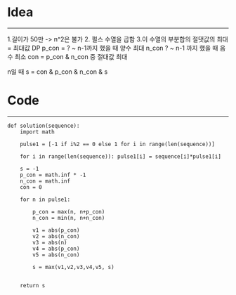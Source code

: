 # Idea
----
1.길이가 50만 -> n^2은 불가
2. 펄스 수열을 곱함
3.이 수열의 부분합의 절댓값의 최대 = 최대값
DP
p_con = ? ~ n-1까지 했을 때 양수 최대
n_con ? ~ n-1 까지 했을 때 음수 최소
con = p_con & n_con 중 절대값 최대

n일 때
s = con & p_con & n_con & s


# Code
----
```
def solution(sequence):
    import math
    
    pulse1 = [-1 if i%2 == 0 else 1 for i in range(len(sequence))]

    for i in range(len(sequence)): pulse1[i] = sequence[i]*pulse1[i] 
    
    s = -1
    p_con = math.inf * -1
    n_con = math.inf
    con = 0
    
    for n in pulse1:
        
        p_con = max(n, n+p_con)
        n_con = min(n, n+n_con)
        
        v1 = abs(p_con)
        v2 = abs(n_con)
        v3 = abs(n)
        v4 = abs(p_con)
        v5 = abs(n_con)
    
        s = max(v1,v2,v3,v4,v5, s)
    

    return s
